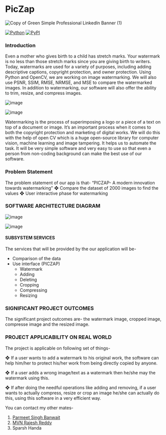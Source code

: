 # PicZap
![Copy of Green Simple Professional LinkedIn Banner (1)](https://user-images.githubusercontent.com/78999231/210718421-5eb12eea-e019-48f8-9fde-10052ef825f7.png)


[![Python](https://img.shields.io/pypi/pyversions/tensorflow.svg?style=plastic)](https://badge.fury.io/py/tensorflow)
[![PyPI](https://badge.fury.io/py/tensorflow.svg)](https://badge.fury.io/py/tensorflow)


### Introduction

Even a mother who gives birth to a child has stretch marks. Your watermark is no less than those stretch marks since you are giving birth to writers. Today, watermarks are used for a variety of purposes, including adding descriptive captions, copyright protection, and owner protection.
Using Python and OpenCV, we are working on image watermarking. We will also use PSNR, SSIM, RMSE, NRMSE, and MSE to compare the watermarked images. In addition to watermarking, our software will also offer the ability to trim, resize, and compress images.

![image](https://user-images.githubusercontent.com/92686380/213913810-8bec715c-e47c-4526-9668-4956a0a80ede.png)

![image](https://user-images.githubusercontent.com/92686380/213913821-9b237d5e-9dd3-4d19-b585-59b244943c8a.png)

Watermarking is the process of superimposing a logo or a piece of a text on top of a document or image. It’s an important process when it comes to both the copyright protection and marketing of digital works.
We will do this with the help of open CV which is a huge open-source library for computer vision, machine learning and image tampering. It helps us to automate the task. It will be very simple software and very easy to use so that even a person from non-coding background can make the best use of our software.

### Problem Statement

The problem statement of our app is that-
“PICZAP- A modern innovation towards watermarking”
❖	Compare the dataset of 2000 images to find the values
❖	User interactive phase for watermarking


### SOFTWARE ARCHITECTURE DIAGRAM

![image](https://user-images.githubusercontent.com/78999231/212917191-4ea19f74-f81b-4a00-9f41-95b4e5ecd5ee.png)

![image](https://user-images.githubusercontent.com/78999231/212917221-439f4fe1-bb49-439c-8a71-aecccb5bc2bb.png)

#### SUBSYSTEM SERVICES

The services that will be provided by the our application will be-
- Comparison of the data
- Use interface (PICZAP)
  - Watermark
  - Adding
  -	Deleting
  -	Cropping
  -	Compressing
  -	Resizing

### SIGNIFICANT PROJECT OUTCOMES

The significant project outcomes are- the watermark image, cropped image, compresse image and the resized image.

### PROJECT APPLICABILITY ON REAL WORLD

The project is applicable on following set of things-

❖	If a user wants to add a watermark to his original work, the software can help him/her to protect his/her work from being directly copied by anyone.

❖	If a user adds a wrong image/text as a watermark then he/she may the watermark using this.

❖	If after doing the needful operations like adding and removing, if a user wants to actually compress, resize or crop an image he/she can actually do this, using this software in a very efficient way.


You can contact my other mates-
1. [Parmeet Singh Banwait](https://github.com/Dedmondium)
2. [MVN Rajesh Reddy](https://github.com/rajeshreddy-1707)
3. Sparsh Handa
